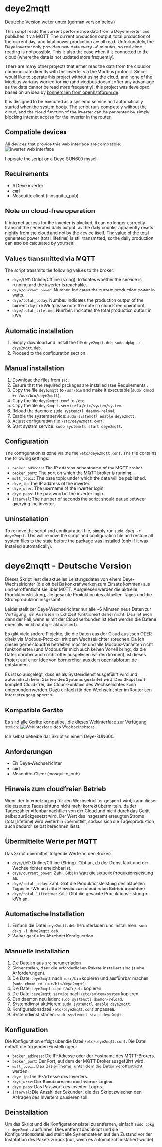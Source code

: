 # deye2mqtt

[Deutsche Version weiter unten (german version below)](#german)

This script reads the current performance data from a Deye inverter and publishes it via MQTT. The current production output, total production of the current day, and total power production are all read. Unfortunately, the Deye inverter only provides new data every ~6 minutes, so real-time reading is not possible. This is also the case when it is connected to the cloud (where the data is not updated more frequently). 

There are many other projects that either read the data from the cloud or communicate directly with the inverter via the Modbus protocol. Since I would like to operate this project without using the cloud, and none of the Modbus variants worked for me (and Modbus doesn't offer any advantage as the data cannot be read more frequently), this project was developed based on an idea by [bonnerchen from openhabforum.de](https://openhabforum.de/viewtopic.php?t=7488&sid=1b9b04f9b1eca4617b91f5822d6c7d70). 

It is designed to be executed as a systemd service and automatically started when the system boots. The script runs completely without the cloud, and the cloud function of the inverter can be prevented by simply blocking internet access for the inverter in the router.

## Compatible devices
All devices that provide this web interface are compatible:
![Inverter web interface](screenshot.png)

I operate the script on a Deye-SUN600 myself.

## Requirements
- A Deye inverter
- curl
- Mosquitto client (mosquitto_pub)

## Note on cloud-free operation
If internet access for the inverter is blocked, it can no longer correctly transmit the generated daily output, as the daily counter apparently resets nightly from the cloud and not by the device itself. The value of the total generated power (total_lifetime) is still transmitted, so the daily production can also be calculated by yourself.

## Values transmitted via MQTT
The script transmits the following values to the broker:
- `deye/LWT`: Online/Offline (string). Indicates whether the service is running and the inverter is reachable.
- `deye/current_power`: Number. Indicates the current production power in watts.
- `deye/total_today`: Number. Indicates the production output of the current day in kWh (please note the note on cloud-free operation).
- `deye/total_lifetime`: Number. Indicates the total production output in kWh.

## Automatic installation
1. Simply download and install the file `deye2mqtt.deb`: `sudo dpkg -i deye2mqtt.deb`.
2. Proceed to the configuration section.

## Manual installation
1. Download the files from `src`.
2. Ensure that the required packages are installed (see Requirements).
3. Copy the file `deye2mqtt` to `/usr/bin` and make it executable (`sudo chmod +x /usr/bin/deye2mqtt`).
4. Copy the file `deye2mqtt.conf` to `/etc`.
5. Copy the file `deye2mqtt.service` to `/etc/system/system`.
6. Reload the daemon: `sudo systemctl daemon-reload`.
7. Enable the system service: `sudo systemctl enable deye2mqtt`.
8. Adjust configuration file `/etc/deye2mqtt.conf`.
9. Start system service: `sudo systemctl start deye2mqtt`.

## Configuration
The configuration is done via the file `/etc/deye2mqtt.conf`. The file contains the following settings:
- `broker_address`: The IP address or hostname of the MQTT broker.
- `broker_port`: The port on which the MQTT broker is running.
- `mqtt_topic`: The base topic under which the data will be published.
- `deye_ip`: The IP address of the inverter.
- `deye_user`: The username of the inverter login.
- `deye_pass`: The password of the inverter login.
- `interval`: The number of seconds the script should pause between querying the inverter.

## Uninstallation
To remove the script and configuration file, simply run `sudo dpkg -r deye2mqtt`. This will remove the script and configuration file and restore all system files to the state before the package was installed (only if it was installed automatically).

<a name="german"></a>
# deye2mqtt - Deutsche Version

Dieses Skript liest die aktuellen Leistungsdaten von einem Deye-Wechselrichter (die oft bei Balkonkraftwerken zum Einsatz kommen) aus und veröffentlicht sie über MQTT. Ausgelesen werden die aktuelle Produktionsleistung, die gesamte Produktion des aktuellen Tages und die Stromproduktion insgesamt.

Leider stellt der Deye-Wechselrichter nur alle ~6 Minuten neue Daten zur Verfügung, ein Auslesen in Echtzeit funktioniert daher nicht. Dies ist auch dann der Fall, wenn er mit der Cloud verbunden ist (dort werden die Datene ebenfalls nicht häufiger aktualisiert).

Es gibt viele andere Projekte, die die Daten aus der Cloud auslesen ODER direkt via Modbus-Protokoll mit dem Wechselrichter sprechen. Da ich diesen gerne cloudfrei betreiben möchte und alle Modbus-Varianten nicht funktionierten (und Modbus für mich auch keinen Vorteil bringt, da die Daten darüber auch nicht öfter ausgelesen werden können), ist dieses Projekt auf einer Idee von [bonnerchen aus dem openhabforum.de](https://openhabforum.de/viewtopic.php?t=7488&sid=1b9b04f9b1eca4617b91f5822d6c7d70) entstanden.

Es ist so ausgelegt, dass es als Systemdienst ausgeführt wird und automatisch beim Starten des Systems gestartet wird. Das Skript läuft komplett Cloud-frei, die Cloud-Funktion des Wechselrichtes kann unterbunden werden. Dazu einfach für den Wechselrichter im Router den Internetzugang sperren.

## Kompatible Geräte
Es sind alle Geräte kompatibel, die dieses Webinterface zur Verfügung stellen:
![Webinterface des Wechselrichters](screenshot.png)

Ich selbst betreibe das Skript an einem Deye-SUN600.

## Anforderungen
- Ein Deye-Wechselrichter
- curl
- Mosquitto-Client (mosquitto_pub)

## Hinweis zum cloudfreien Betrieb
Wenn der Internetzugang für den Wechselrichter gesperrt wird, kann dieser die erzeugte Tagesleistung nicht mehr korrekt übermitteln, da der Tageszähler offenbar nächtlich von der Cloud und nicht durch das Gerät selbst zurückgesetzt wird. Der Wert des insgesamt erzeugten Stroms (total_lifetime) wird weiterhin übermittelt, sodass sich die Tagesproduktion auch dadurch selbst berechnen lässt.

## Übermittelte Werte per MQTT
Das Skript übermittelt folgende Werte an den Broker:
- `deye/LWT`: Online/Offline (String). Gibt an, ob der Dienst läuft und der Wechselrichter erreichbar ist.
- `deye/current_power`: Zahl. Gibt in Watt die aktuelle Produktionsleistung an.
- `deye/total_today`: Zahl. Gibt die Produktionsleistung des aktuellen Tages in kWh an (bitte Hinweis zum cloudfreien Betrieb beachten) 
- `deye/total_liftetime`: Zahl. Gibt die gesamte Produktionsleistung in kWh an.

## Automatische Installation
1. Einfach die Datei `deye2mqtt.deb` herunterladen und installieren: `sudo dpkg -i deye2mqtt.deb`.
2. Weiter geht's im Abschnitt Konfiguration.

## Manuelle Installation
1. Die Dateien aus `src` herunterladen.
2. Sicherstellen, dass die erforderlichen Pakete installiert sind (siehe Anforderungen).
3. Die Datei `deye2mqtt` nach `/usr/bin` kopieren und ausführbar machen (`sudo chmod +x /usr/bin/deye2mqtt`).
4. Die Datei `deye2mqtt.conf` nach `/etc` kopieren.
5. Die Datei `deye2mqtt.service` nach `/etc/system/system` kopieren.
6. Den daemon neu laden: `sudo systemctl daemon-reload`.
7. Systemdienst aktivieren: `sudo systemctl enable deye2mqtt`.
8. Konfigurationsdatei `/etc/deye2mqtt.conf` anpassen.
9. Systemdienst starten: `sudo systemctl start deye2mqtt`.

## Konfiguration
Die Konfiguration erfolgt über die Datei `/etc/deye2mqtt.conf`. Die Datei enthält die folgenden Einstellungen:
- `broker_address`: Die IP-Adresse oder der Hostname des MQTT-Brokers.
- `broker_port`: Der Port, auf dem der MQTT-Broker ausgeführt wird.
- `mqtt_topic`: Das Basis-Thema, unter dem die Daten veröffentlicht werden.
- `deye_ip`: Die IP-Adresse des Inverters.
- `deye_user`: Der Benutzername des Inverter-Logins.
- `deye_pass`: Das Passwort des Inverter-Logins.
- `interval`: Die Anzahl der Sekunden, die das Skript zwischen den Abfragen des Inverters pausieren soll.

## Deinstallation
Um das Skript und die Konfigurationsdatei zu entfernen, einfach `sudo dpkg -r deye2mqtt` ausführen. Dies entfernt das Skript und die Konfigurationsdatei und stellt alle Systemdateien auf den Zustand vor der Installation des Pakets zurück (nur, wenn es automatisch installiert wurde).
